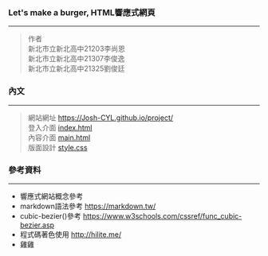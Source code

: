 ### Let's make a burger, HTML響應式網頁
---
> 作者<br>
> 新北市立新北高中21203李尚恩<br>
> 新北市立新北高中21307李俊逸<br>
> 新北市立新北高中21325劉俊廷

### 內文
---
> 網站網址 https://Josh-CYL.github.io/project/<br>
> 登入介面 [index.html](https://Josh-CYL.github.io/project/index.html)<br>
> 內容介面 [main.html](https://Josh-CYL.github.io/project/main.html)<br>
> 版面設計 [style.css](https://Josh-CYL.github.io/project/style.css)

### 參考資料
---
- 響應式網站概念參考
- markdown語法參考 <https://markdown.tw/>
- cubic-bezier()參考 <https://www.w3schools.com/cssref/func_cubic-bezier.asp>
- 程式碼著色使用 <http://hilite.me/>
- 雞雞
